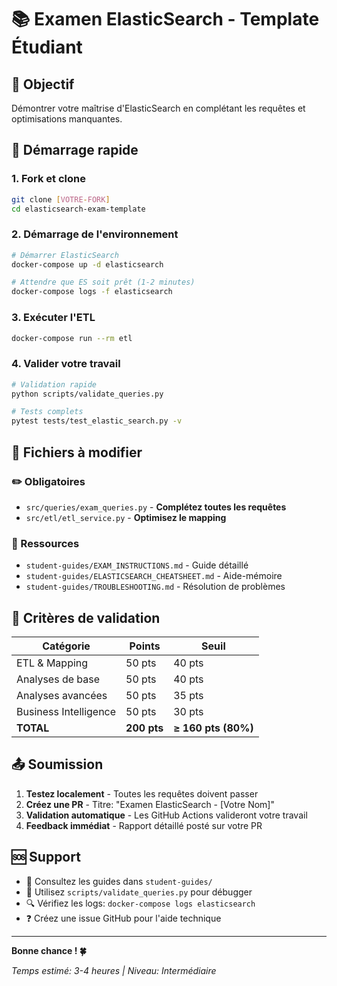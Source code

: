 # 📚 Examen ElasticSearch - Template Étudiant

## 🎯 Objectif
Démontrer votre maîtrise d'ElasticSearch en complétant les requêtes et optimisations manquantes.

## 🚀 Démarrage rapide

### 1. Fork et clone
```bash
git clone [VOTRE-FORK]
cd elasticsearch-exam-template
```

### 2. Démarrage de l'environnement
```bash
# Démarrer ElasticSearch
docker-compose up -d elasticsearch

# Attendre que ES soit prêt (1-2 minutes)
docker-compose logs -f elasticsearch
```

### 3. Exécuter l'ETL
```bash
docker-compose run --rm etl
```

### 4. Valider votre travail
```bash
# Validation rapide
python scripts/validate_queries.py

# Tests complets
pytest tests/test_elastic_search.py -v
```

## 📁 Fichiers à modifier

### ✏️ Obligatoires
- `src/queries/exam_queries.py` - **Complétez toutes les requêtes**
- `src/etl/etl_service.py` - **Optimisez le mapping**

### 📖 Ressources
- `student-guides/EXAM_INSTRUCTIONS.md` - Guide détaillé
- `student-guides/ELASTICSEARCH_CHEATSHEET.md` - Aide-mémoire
- `student-guides/TROUBLESHOOTING.md` - Résolution de problèmes

## 🎯 Critères de validation

| Catégorie | Points | Seuil |
|-----------|--------|--------|
| ETL & Mapping | 50 pts | 40 pts |
| Analyses de base | 50 pts | 40 pts |
| Analyses avancées | 50 pts | 35 pts |
| Business Intelligence | 50 pts | 30 pts |
| **TOTAL** | **200 pts** | **≥ 160 pts (80%)** |

## 📤 Soumission

1. **Testez localement** - Toutes les requêtes doivent passer
2. **Créez une PR** - Titre: "Examen ElasticSearch - [Votre Nom]"
3. **Validation automatique** - Les GitHub Actions valideront votre travail
4. **Feedback immédiat** - Rapport détaillé posté sur votre PR

## 🆘 Support

- 📖 Consultez les guides dans `student-guides/`
- 🐛 Utilisez `scripts/validate_queries.py` pour débugger
- 🔍 Vérifiez les logs: `docker-compose logs elasticsearch`
- ❓ Créez une issue GitHub pour l'aide technique

---

**Bonne chance ! 🍀**

*Temps estimé: 3-4 heures | Niveau: Intermédiaire*